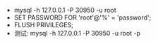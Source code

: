 - mysql -h 127.0.0.1 -P 30950 -u root
- SET PASSWORD FOR 'root'@'%' = 'password';
- FLUSH PRIVILEGES;
- 测试: mysql -h 127.0.0.1 -P 30950 -u root -p
